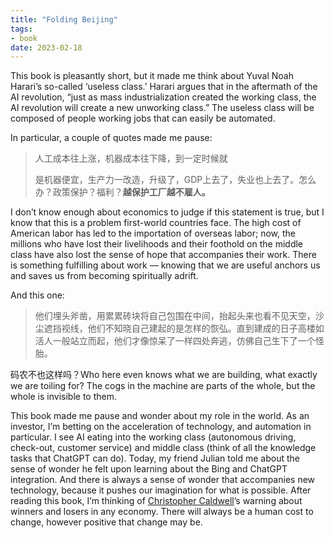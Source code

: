 ```yaml
---
title: "Folding Beijing"
tags:
- book
date: 2023-02-18
---
```

This book is pleasantly short, but it made me think about Yuval Noah Harari’s so-called ‘useless class.’ Harari argues that in the aftermath of the AI revolution, “just as mass industrialization created the working class, the AI revolution will create a new unworking class.” The useless class will be composed of people working jobs that can easily be automated.

In particular, a couple of quotes made me pause:

> 人工成本往上涨，机器成本往下降，到一定时候就
> 
> 是机器便宜，生产力一改造，升级了，GDP上去了，失业也上去了。怎么办？政策保护？福利？**越保护工厂越不雇人。**

I don’t know enough about economics to judge if this statement is true, but I know that this is a problem first-world countries face. The high cost of American labor has led to the importation of overseas labor; now, the millions who have lost their livelihoods and their foothold on the middle class have also lost the sense of hope that accompanies their work. There is something fulfilling about work — knowing that we are useful anchors us and saves us from becoming spiritually adrift.

And this one:

> 他们埋头斧凿，用累累砖块将自己包围在中间，抬起头来也看不见天空，沙尘遮挡视线，他们不知晓自己建起的是怎样的恢弘。直到建成的日子高楼如活人一般站立而起，他们才像惊呆了一样四处奔逃，仿佛自己生下了一个怪胎。

码农不也这样吗？Who here even knows what we are building, what exactly we are toiling for? The cogs in the machine are parts of the whole, but the whole is invisible to them.

This book made me pause and wonder about my role in the world. As an investor, I’m betting on the acceleration of technology, and automation in particular. I see AI eating into the working class (autonomous driving, check-out, customer service) and middle class (think of all the knowledge tasks that ChatGPT can do). Today, my friend Julian told me about the sense of wonder he felt upon learning about the Bing and ChatGPT integration. And there is always a sense of wonder that accompanies new technology, because it pushes our imagination for what is possible. After reading this book, I’m thinking of [Christopher Caldwell](https://www.amazon.com/Age-Entitlement-America-Since-Sixties/dp/1501106899)’s warning about winners and losers in any economy. There will always be a human cost to change, however positive that change may be.